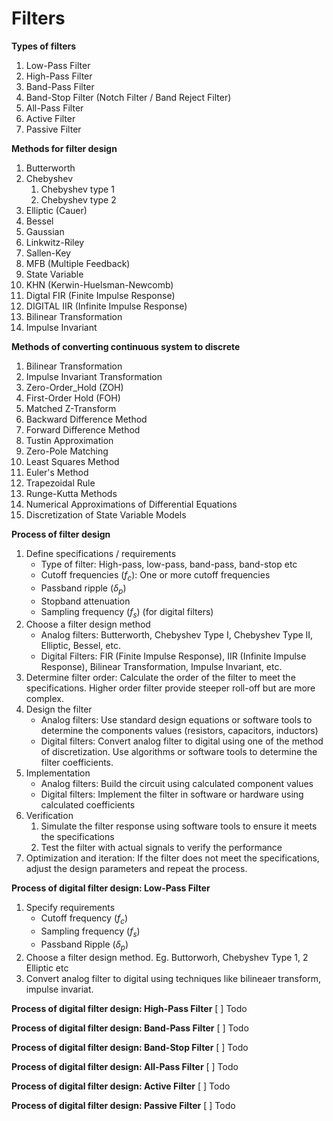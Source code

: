 # Filters
**Types of filters**
1. Low-Pass Filter
2. High-Pass Filter
3. Band-Pass Filter
4. Band-Stop Filter (Notch Filter / Band Reject Filter)
5. All-Pass Filter
6. Active Filter
7. Passive Filter

**Methods for filter design**
1. Butterworth
2. Chebyshev
   1. Chebyshev type 1
   2. Chebyshev type 2
3. Elliptic (Cauer)
4. Bessel
5. Gaussian
6. Linkwitz-Riley
7. Sallen-Key
8. MFB (Multiple Feedback)
9. State Variable
10. KHN (Kerwin-Huelsman-Newcomb)
11. Digtal FIR (Finite Impulse Response)
12. DIGITAL IIR (Infinite Impulse Response)
13. Bilinear Transformation
14. Impulse Invariant

**Methods of converting continuous system to discrete**
1. Bilinear Transformation
2. Impulse Invariant Transformation
3. Zero-Order_Hold (ZOH)
4. First-Order Hold (FOH)
5. Matched Z-Transform
6. Backward Difference Method
7. Forward Difference Method
8. Tustin Approximation
9. Zero-Pole Matching
10. Least Squares Method
11. Euler's Method
12. Trapezoidal Rule
13. Runge-Kutta Methods
14. Numerical Approximations of Differential Equations
15. Discretization of State Variable Models

**Process of filter design**
1. Define specifications / requirements
    - Type of filter: High-pass, low-pass, band-pass, band-stop etc
    - Cutoff frequencies $(f_c)$: One or more cutoff frequencies
    - Passband ripple $(\delta_p)$
    - Stopband attenuation
    - Sampling frequency $(f_s)$ (for digital filters)
2. Choose a filter design method
    - Analog filters: Butterworth, Chebyshev Type I, Chebyshev Type II, Elliptic, Bessel, etc.
    - Digital Filters: FIR (Finite Impulse Response), IIR (Infinite Impulse Response), Bilinear Transformation, Impulse Invariant, etc.
3. Determine filter order: Calculate the order of the filter to meet the specifications. Higher order filter provide steeper roll-off but are more complex.
4. Design the filter
    - Analog filters: Use standard design equations or software tools to determine the components values (resistors, capacitors, inductors)
    - Digital filters: Convert analog filter to digital using one of the method of discretization. Use algorithms or software tools to determine the filter coefficients.
5. Implementation
    - Analog filters: Build the circuit using calculated component values
    - Digital filters: Implement the filter in software or hardware using calculated coefficients
6. Verification
    1. Simulate the filter response using software tools to ensure it meets the specifications
    2. Test the filter with actual signals to verify the performance
7. Optimization and iteration: If the filter does not meet the specifications, adjust the design parameters and repeat the process.

**Process of digital filter design: Low-Pass Filter**
1. Specify requirements
    - Cutoff frequency ($f_c$)
    - Sampling frequency ($f_s$)
    - Passband Ripple ($\delta_p$)
2. Choose a filter design method. Eg. Buttorworh, Chebyshev Type 1, 2 Elliptic etc
3. Convert analog filter to digital using techniques like bilineaer transform, impulse invariat.

**Process of digital filter design: High-Pass Filter**
[ ] Todo

**Process of digital filter design: Band-Pass Filter**
[ ] Todo

**Process of digital filter design: Band-Stop Filter**
[ ] Todo

**Process of digital filter design: All-Pass Filter**
[ ] Todo

**Process of digital filter design: Active Filter**
[ ] Todo

**Process of digital filter design: Passive Filter**
[ ] Todo